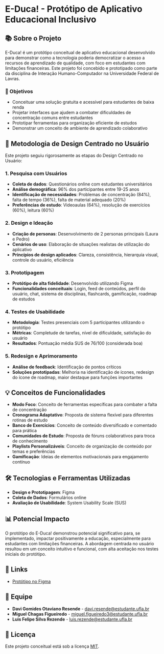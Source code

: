 # E-Duca! - Protótipo de Aplicativo Educacional Inclusivo

## 📚 Sobre o Projeto

E-Duca! é um protótipo conceitual de aplicativo educacional desenvolvido para demonstrar como a tecnologia poderia democratizar o acesso a recursos de aprendizado de qualidade, com foco em estudantes com limitações financeiras. Este projeto foi concebido e prototipado como parte da disciplina de Interação Humano-Computador na Universidade Federal de Lavras.

### 🎯 Objetivos

- Conceituar uma solução gratuita e acessível para estudantes de baixa renda
- Projetar interfaces que ajudem a combater dificuldades de concentração comuns entre estudantes
- Prototipar ferramentas para organização eficiente de estudos
- Demonstrar um conceito de ambiente de aprendizado colaborativo

## 🔬 Metodologia de Design Centrado no Usuário

Este projeto seguiu rigorosamente as etapas do Design Centrado no Usuário:

### 1. Pesquisa com Usuários
- **Coleta de dados**: Questionários online com estudantes universitários
- **Análise demográfica**: 96% dos participantes entre 19-25 anos
- **Identificação de necessidades**: Problemas de concentração (84%), falta de tempo (36%), falta de material adequado (20%)
- **Preferências de estudo**: Videoaulas (64%), resolução de exercícios (60%), leitura (60%)

### 2. Design e Ideação
- **Criação de personas**: Desenvolvimento de 2 personas principais (Laura e Pedro)
- **Cenários de uso**: Elaboração de situações realistas de utilização do aplicativo
- **Princípios de design aplicados**: Clareza, consistência, hierarquia visual, controle do usuário, eficiência

### 3. Prototipagem
- **Protótipo de alta fidelidade**: Desenvolvido utilizando Figma
- **Funcionalidades conceituais**: Login, feed de conteúdos, perfil do usuário, chat, sistema de disciplinas, flashcards, gamificação, roadmap de estudos

### 4. Testes de Usabilidade
- **Metodologia**: Testes presenciais com 5 participantes utilizando o protótipo
- **Métricas**: Completude de tarefas, nível de dificuldade, satisfação do usuário
- **Resultados**: Pontuação média SUS de 76/100 (considerada boa)

### 5. Redesign e Aprimoramento
- **Análise de feedback**: Identificação de pontos críticos
- **Soluções prototipadas**: Melhoria na identificação de ícones, redesign do ícone de roadmap, maior destaque para funções importantes

## 💡 Conceitos de Funcionalidades

- **Modo Foco**: Conceito de ferramentas específicas para combater a falta de concentração
- **Cronograma Adaptativo**: Proposta de sistema flexível para diferentes rotinas de estudo
- **Banco de Exercícios**: Conceito de conteúdo diversificado e comentado para prática
- **Comunidades de Estudo**: Proposta de fóruns colaborativos para troca de conhecimento
- **Playlists Personalizáveis**: Conceito de organização de conteúdo por temas e preferências
- **Gamificação**: Ideias de elementos motivacionais para engajamento contínuo

## 🛠️ Tecnologias e Ferramentas Utilizadas

- **Design e Prototipagem**: Figma
- **Coleta de Dados**: Formulários online
- **Avaliação de Usabilidade**: System Usability Scale (SUS)

## 📊 Potencial Impacto

O protótipo do E-Duca! demonstrou potencial significativo para, se implementado, impactar positivamente a educação, especialmente para estudantes com limitações financeiras. A abordagem centrada no usuário resultou em um conceito intuitivo e funcional, com alta aceitação nos testes iniciais do protótipo.

## 🔗 Links

- [Protótipo no Figma](https://www.figma.com/proto/1YNIrw5d0jJRmOv5J4ifKH/Projeto-IHC)

## 👥 Equipe

- **Davi Gomides Otaviano Resende** - davi.resende@estudante.ufla.br
- **Miguel Chagas Figueiredo** - miguel.figueiredo3@estudante.ufla.br
- **Luis Felipe Silva Rezende** - luis.rezende@estudante.ufla.br

## 📄 Licença

Este projeto conceitual está sob a licença [MIT](LICENSE).
